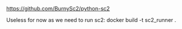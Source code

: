 https://github.com/BurnySc2/python-sc2

Useless for now as we need to run sc2:
docker build -t sc2_runner .


